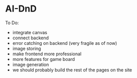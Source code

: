 # AI-DnD

To Do:
* integrate canvas
* connect backend
* error catching on backend (very fragile as of now)
* image storing
* make frontend more professional
* more features for game board
* image generation
* we should probably build the rest of the pages on the site
